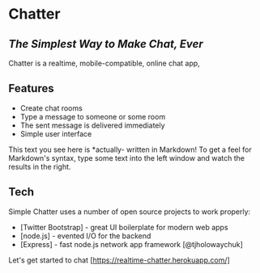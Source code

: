 # Chatter
## _The Simplest Way to Make Chat, Ever_

Chatter is a realtime, mobile-compatible, online chat app,

## Features

- Create chat rooms
- Type a message to someone or some room 
- The sent message is delivered immediately 
- Simple user interface

This text you see here is *actually- written in Markdown! To get a feel
for Markdown's syntax, type some text into the left window and
watch the results in the right.

## Tech

Simple Chatter uses a number of open source projects to work properly:

- [Twitter Bootstrap] - great UI boilerplate for modern web apps
- [node.js] - evented I/O for the backend
- [Express] - fast node.js network app framework [@tjholowaychuk]



Let's get started to chat
[https://realtime-chatter.herokuapp.com/]
